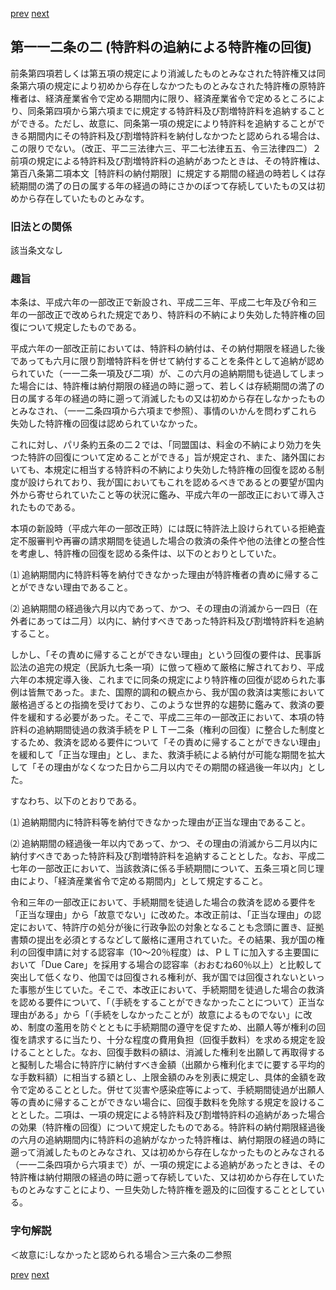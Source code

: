 [prev](/specific/markdowns/特許法/162_Mp-Ch_4-Se_3-At_112.md)
[next](/specific/markdowns/特許法/164_Mp-Ch_4-Se_3-At_112_3.md)
## 第一一二条の二 (特許料の追納による特許権の回復)
前条第四項若しくは第五項の規定により消滅したものとみなされた特許権又は同条第六項の規定により初めから存在しなかつたものとみなされた特許権の原特許権者は、経済産業省令で定める期間内に限り、経済産業省令で定めるところにより、同条第四項から第六項までに規定する特許料及び割増特許料を追納することができる。ただし、故意に、同条第一項の規定により特許料を追納することができる期間内にその特許料及び割増特許料を納付しなかつたと認められる場合は、この限りでない。（改正、平二三法律六三、平二七法律五五、令三法律四二）２ 前項の規定による特許料及び割増特許料の追納があつたときは、その特許権は、第百八条第二項本文［特許料の納付期限］に規定する期間の経過の時若しくは存続期間の満了の日の属する年の経過の時にさかのぼつて存続していたもの又は初めから存在していたものとみなす。


### 旧法との関係
該当条文なし

### 趣旨
本条は、平成六年の一部改正で新設され、平成二三年、平成二七年及び令和三年の一部改正で改められた規定であり、特許料の不納により失効した特許権の回復について規定したものである。

平成六年の一部改正前においては、特許料の納付は、その納付期限を経過した後であっても六月に限り割増特許料を併せて納付することを条件として追納が認められていた（一一二条一項及び二項）が、この六月の追納期間も徒過してしまった場合には、特許権は納付期限の経過の時に遡って、若しくは存続期間の満了の日の属する年の経過の時に遡って消滅したもの又は初めから存在しなかったものとみなされ、（一一二条四項から六項まで参照）、事情のいかんを問わずこれら失効した特許権の回復は認められていなかった。

これに対し、パリ条約五条の二２では、「同盟国は、料金の不納により効力を失つた特許の回復について定めることができる」旨が規定され、また、諸外国においても、本規定に相当する特許料の不納により失効した特許権の回復を認める制度が設けられており、我が国においてもこれを認めるべきであるとの要望が国内外から寄せられていたこと等の状況に鑑み、平成六年の一部改正において導入されたものである。

本項の新設時（平成六年の一部改正時）には既に特許法上設けられている拒絶査定不服審判や再審の請求期間を徒過した場合の救済の条件や他の法律との整合性を考慮し、特許権の回復を認める条件は、以下のとおりとしていた。

⑴ 追納期間内に特許料等を納付できなかった理由が特許権者の責めに帰することができない理由であること。

⑵ 追納期間の経過後六月以内であって、かつ、その理由の消滅から一四日（在外者にあっては二月）以内に、納付すべきであった特許料及び割増特許料を追納すること。

しかし、「その責めに帰することができない理由」という回復の要件は、民事訴訟法の追完の規定（民訴九七条一項）に倣って極めて厳格に解されており、平成六年の本規定導入後、これまでに同条の規定により特許権の回復が認められた事例は皆無であった。また、国際的調和の観点から、我が国の救済は実態において厳格過ぎるとの指摘を受けており、このような世界的な趨勢に鑑みて、救済の要件を緩和する必要があった。そこで、平成二三年の一部改正において、本項の特許料の追納期間徒過の救済手続をＰＬＴ一二条（権利の回復）に整合した制度とするため、救済を認める要件について「その責めに帰することができない理由」を緩和して「正当な理由」とし、また、救済手続による納付が可能な期間を拡大して「その理由がなくなつた日から二月以内でその期間の経過後一年以内」とした。

すなわち、以下のとおりである。

⑴ 追納期間内に特許料等を納付できなかった理由が正当な理由であること。

⑵ 追納期間の経過後一年以内であって、かつ、その理由の消滅から二月以内に納付すべきであった特許料及び割増特許料を追納することとした。なお、平成二七年の一部改正において、当該救済に係る手続期間について、五条三項と同じ理由により、「経済産業省令で定める期間内」として規定すること。

令和三年の一部改正において、手続期間を徒過した場合の救済を認める要件を「正当な理由」から「故意でない」に改めた。本改正前は、「正当な理由」の認定において、特許庁の処分が後に行政争訟の対象となることも念頭に置き、証拠書類の提出を必須とするなどして厳格に運用されていた。その結果、我が国の権利の回復申請に対する認容率（10〜20％程度）は、ＰＬＴに加入する主要国において「Due Care」を採用する場合の認容率（おおむね60％以上）と比較して突出して低くなり、他国では回復される権利が、我が国では回復されないといった事態が生じていた。そこで、本改正において、手続期間を徒過した場合の救済を認める要件について、「（手続をすることができなかったことについて）正当な理由がある」から「（手続をしなかったことが）故意によるものでない」に改め、制度の濫用を防ぐとともに手続期間の遵守を促すため、出願人等が権利の回復を請求するに当たり、十分な程度の費用負担（回復手数料）を求める規定を設けることとした。なお、回復手数料の額は、消滅した権利を出願して再取得すると擬制した場合に特許庁に納付すべき金額（出願から権利化までに要する平均的な手数料額）に相当する額とし、上限金額のみを別表に規定し、具体的金額を政令で定めることとした。併せて災害や感染症等によって、手続期間徒過が出願人等の責めに帰することができない場合に、回復手数料を免除する規定を設けることとした。二項は、一項の規定による特許料及び割増特許料の追納があった場合の効果（特許権の回復）について規定したものである。特許料の納付期限経過後の六月の追納期間内に特許料の追納がなかった特許権は、納付期限の経過の時に遡って消滅したものとみなされ、又は初めから存在しなかったものとみなされる（一一二条四項から六項まで）が、一項の規定による追納があったときは、その特許権は納付期限の経過の時に遡って存続していた、又は初めから存在していたものとみなすことにより、一旦失効した特許権を遡及的に回復することとしている。


### 字句解説
＜故意に⁝しなかったと認められる場合＞三六条の二参照


[prev](/specific/markdowns/特許法/162_Mp-Ch_4-Se_3-At_112.md)
[next](/specific/markdowns/特許法/164_Mp-Ch_4-Se_3-At_112_3.md)
